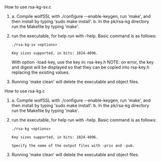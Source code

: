How to use rsa-kg-sv.c

1) a. Compile wolfSSL with  ./configure --enable-keygen, run
      'make', and then install by typing 'sudo make install'.
   b. In the pk/rsa-kg directory run the Makefile by typing 'make'.
2)  run the executable, for help run with -help. Basic command is as follows:

        ./rsa-kg-sv <options>

        Key sizes supported, in bits: 1024-4096.

    With option -load-key, use the key in: rsa-key.h
        NOTE: on error, the key and digest will be displayed so that they can be
        copied into rsa-key.h replacing the existing values.

3)  Running 'make clean' will delete the executable and object files.


How to use rsa-kg.c

1) a. Compile wolfSSL with  ./configure --enable-keygen, run
      'make', and then install by typing 'sudo make install'.
   b. In the pk/rsa-kg directory run the Makefile by typing 'make'.
2)  run the executable, for help run with -help. Basic command is as follows:

        ./rsa-kg <options>

        Key sizes supported, in bits: 1024-4096.

        Specify the name of the output files with -priv and -pub.

3)  Running 'make clean' will delete the executable and object files.

